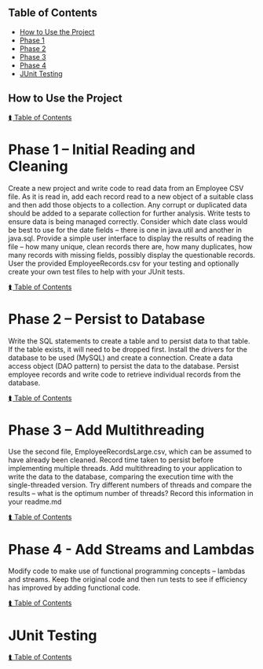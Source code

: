 ## Table of Contents
- [How to Use the Project](#how-to-use-the-project)
- [Phase 1](#phase-1)
- [Phase 2](#phase-2)
- [Phase 3](#phase-3)
- [Phase 4](#phase-4)
- [JUnit Testing](#junit-testing)

## How to Use the Project

[⮬ Table of Contents](#table-of-contents)

# Phase 1 – Initial Reading and Cleaning

Create a new project and write code to read data from an Employee CSV file.
As it is read in, add each record read to a new object of a suitable class and then add those objects to a collection.
Any corrupt or duplicated data should be added to a separate collection for further analysis.
Write tests to ensure data is being managed correctly.
Consider which date class would be best to use for the date fields – there is one in java.util and another in java.sql.
Provide a simple user interface to display the results of reading the file – how many unique, clean records there are, how many duplicates, how many records with missing fields, possibly display the questionable records.
User the provided EmployeeRecords.csv for your testing and optionally create your own test files to help with your JUnit tests.

[⮬ Table of Contents](#table-of-contents)

# Phase 2 – Persist to Database

Write the SQL statements to create a table and to persist data to that table. If the table exists, it will need to be dropped first.
Install the drivers for the database to be used (MySQL) and create a connection.
Create a data access object (DAO pattern) to persist the data to the database.
Persist employee records and write code to retrieve individual records from the database.

[⮬ Table of Contents](#table-of-contents)

# Phase 3 – Add Multithreading

Use the second file, EmployeeRecordsLarge.csv, which can be assumed to have already been cleaned.
Record time taken to persist before implementing multiple threads.
Add multithreading to your application to write the data to the database, comparing the execution time with the single-threaded version.
Try different numbers of threads and compare the results – what is the optimum number of threads? Record this information in your readme.md

[⮬ Table of Contents](#table-of-contents)

# Phase 4 - Add Streams and Lambdas

Modify code to make use of functional programming concepts – lambdas and streams.
Keep the original code and then run tests to see if efficiency has improved by adding functional code.

[⮬ Table of Contents](#table-of-contents)

# JUnit Testing

[⮬ Table of Contents](#table-of-contents)
